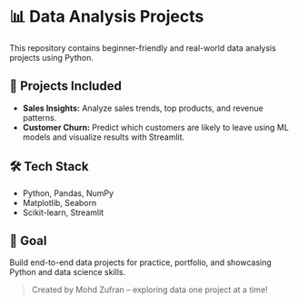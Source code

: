 # 📊 Data Analysis Projects

This repository contains beginner-friendly and real-world data analysis projects using Python.

## 🚀 Projects Included
- **Sales Insights:** Analyze sales trends, top products, and revenue patterns.
- **Customer Churn:** Predict which customers are likely to leave using ML models and visualize results with Streamlit.

## 🛠️ Tech Stack
- Python, Pandas, NumPy
- Matplotlib, Seaborn
- Scikit-learn, Streamlit

## 📌 Goal
Build end-to-end data projects for practice, portfolio, and showcasing Python and data science skills.

> Created by Mohd Zufran – exploring data one project at a time!

